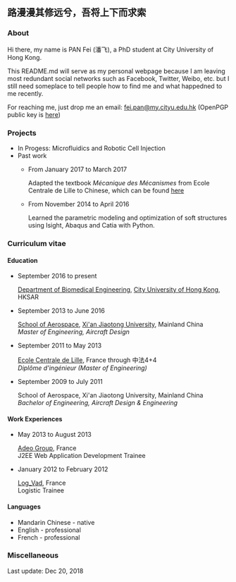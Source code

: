 ## 路漫漫其修远兮，吾将上下而求索

### About

Hi there, my name is PAN Fei (潘飞), a PhD student at City University of Hong Kong.

This README.md will serve as my personal webpage because I am leaving most redundant social networks such as Facebook, Twitter, Weibo, etc. but I still need someplace to tell people how to find me and what happedned to me recently.

For reaching me, just drop me an email: fei.pan@my.cityu.edu.hk (OpenPGP public key is [here](https://github.com/fei-pan/fei_pan.github.io/blob/master/publickey.fei.pan%40my.cityu.edu.hk.asc))

### Projects

+ In Progess: Microfluidics and Robotic Cell Injection
+ Past work
    + From January 2017 to March 2017

      Adapted the textbook *Mécanique des Mécanismes* from Ecole Centrale de Lille to Chinese, which can be found [here](https://github.com/fei-pan/MDM_Chinese)

    + From November 2014 to April 2016

      Learned the parametric modeling and optimization of soft structures using Isight, Abaqus and Catia with Python.

### Curriculum vitae

#### Education

- September 2016 to present

  [Department of Biomedical Engineering](http://www.cityu.edu.hk/bme/), [City University of Hong Kong](http://www.cityu.edu.hk/), HKSAR

- September 2013 to June 2016

  [School of Aerospace](http://sae.xjtu.edu.cn/), [Xi'an Jiaotong University](http://www.xjtu.edu.cn/index.htm), Mainland China <br/> *Master of Engineering, Aircraft Design*

- September 2011 to May 2013

  [Ecole Centrale de Lille](http://centralelille.fr/), France through 中法4+4
<br/> *Diplôme d'ingénieur (Master of Engineering)*
  
- September 2009 to July 2011

  School of Aerospace, Xi'an Jiaotong University, Mainland China <br/> *Bachelor of Engineering, Aircraft Design & Engineering*

#### Work Experiences

- May 2013 to August 2013

  [Adeo Group](http://www.adeo.com/en/index), France <br/> J2EE Web Application Development Trainee

- January 2012 to February 2012

  [Log_Vad](http://www.logvad.com/), France <br/> Logistic Trainee

#### Languages

- Mandarin Chinese - native
- English - professional
- French - professional

### Miscellaneous


Last update: Dec 20, 2018

